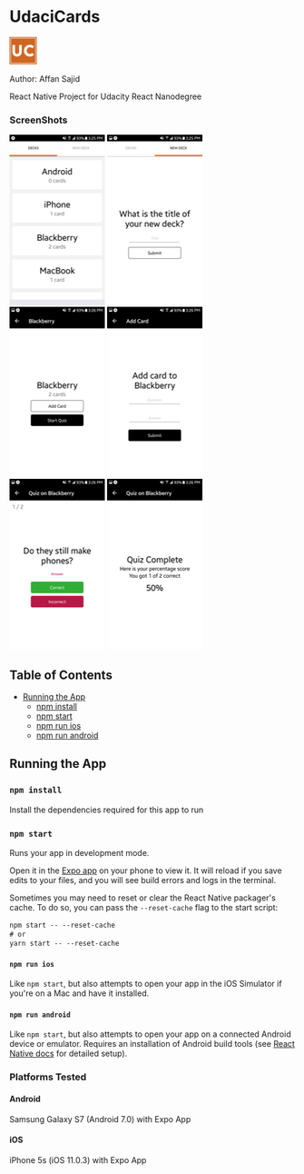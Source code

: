 # UdaciCards
![UdaciCards Logo](/assets/udacicards_logo_48.png)

Author: Affan Sajid

React Native Project for Udacity React Nanodegree

### ScreenShots

![UdaciCards Image 1](/assets/Image1.png)
![UdaciCards Image 2](/assets/Image2.png)
![UdaciCards Image 3](/assets/Image3.png)
![UdaciCards Image 4](/assets/Image4.png)
![UdaciCards Image 5](/assets/Image5.png)
![UdaciCards Image 6](/assets/Image6.png)

## Table of Contents

* [Running the App](#running-the-app)
  * [npm install](#npm-install)
  * [npm start](#npm-start)
  * [npm run ios](#npm-run-ios)
  * [npm run android](#npm-run-android)

## Running the App

### `npm install`

Install the dependencies required for this app to run

### `npm start`

Runs your app in development mode.

Open it in the [Expo app](https://expo.io) on your phone to view it. It will reload if you save edits to your files, and you will see build errors and logs in the terminal.

Sometimes you may need to reset or clear the React Native packager's cache. To do so, you can pass the `--reset-cache` flag to the start script:

```
npm start -- --reset-cache
# or
yarn start -- --reset-cache
```

#### `npm run ios`

Like `npm start`, but also attempts to open your app in the iOS Simulator if you're on a Mac and have it installed.

#### `npm run android`

Like `npm start`, but also attempts to open your app on a connected Android device or emulator. Requires an installation of Android build tools (see [React Native docs](https://facebook.github.io/react-native/docs/getting-started.html) for detailed setup).


### Platforms Tested
  #### Android
  Samsung Galaxy S7 (Android 7.0) with Expo App

  #### iOS
  iPhone 5s (iOS 11.0.3) with Expo App
